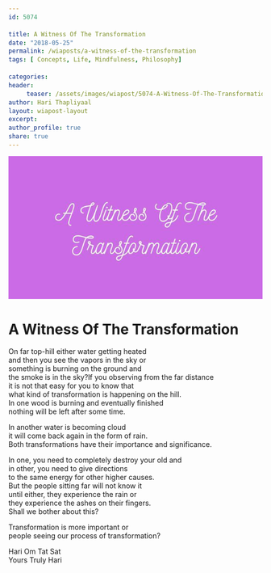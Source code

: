 ```yaml
--- 
id: 5074

title: A Witness Of The Transformation
date: "2018-05-25"
permalink: /wiaposts/a-witness-of-the-transformation
tags: [ Concepts, Life, Mindfulness, Philosophy]    

categories: 
header:
     teaser: /assets/images/wiapost/5074-A-Witness-Of-The-Transformation.jpg
author: Hari Thapliyaal 
layout: wiapost-layout
excerpt:  
author_profile: true 
share: true 
---
```


![A Witness Of The Transformation](/assets/images/wiapost/5074-A-Witness-Of-The-Transformation.jpg)     
   
# A Witness Of The Transformation   
    
On far top-hill either water getting heated     
and then you see the vapors in the sky or     
something is burning on the ground and     
the smoke is in the sky?If you observing from the far distance     
it is not that easy for you to know that     
what kind of transformation is happening on the hill.    
In one wood is burning and eventually finished     
nothing will be left after some time.    
    
In another water is becoming cloud     
it will come back again in the form of rain.    
Both transformations have their importance and significance.    
     
In one, you need to completely destroy your old and     
in other, you need to give directions     
to the same energy for other higher causes.    
But the people sitting far will not know it     
until either, they experience the rain or     
they experience the ashes on their fingers.     
Shall we bother about this?    
    
Transformation is more important or     
people seeing our process of transformation?    
    
Hari Om Tat Sat     
Yours Truly Hari    
    
    
